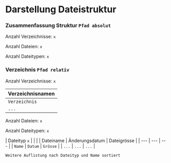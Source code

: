 # Darstellung Dateistruktur

### Zusammenfassung Struktur `Pfad absolut`

Anzahl Verzeichnisse: `x`

Anzahl Dateien: `x`

Anzahl Dateitypen: `x`

### Verzeichnis `Pfad relativ`

Anzahl Verzeichnisse: `x`

 Verzeichnisnamen |
| --- |
| `Verzeichnis` |
| `...` |

Anzahl Dateien: `x`

Anzahl Dateitypen: `x`

| Dateityp `x` |  |  |
| Dateiname | Änderungsdatum | Dateigrösse |
| --- | --- | --- |
| `Name` | `Datum` | `Grösse` |
| `...` | `...` | `...` |

`Weitere Auflistung nach Dateityp und Name sortiert`
